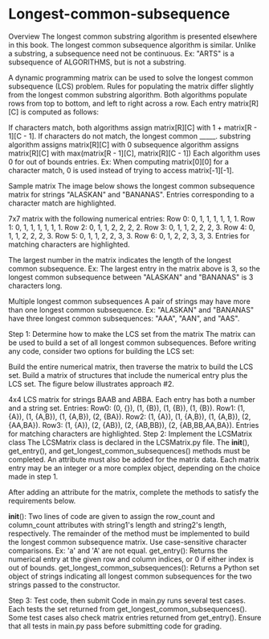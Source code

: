 # Longest-common-subsequence
Overview
The longest common substring algorithm is presented elsewhere in this book. The longest common subsequence algorithm is similar. Unlike a substring, a subsequence need not be continuous. Ex: "ARTS" is a subsequence of ALGORITHMS, but is not a substring.

A dynamic programming matrix can be used to solve the longest common subsequence (LCS) problem. Rules for populating the matrix differ slightly from the longest common substring algorithm. Both algorithms populate rows from top to bottom, and left to right across a row. Each entry matrix[R][C] is computed as follows:

If characters match, both algorithms assign matrix[R][C] with 1 + matrix[R - 1][C - 1].
If characters do not match, the longest common _____.
substring algorithm assigns matrix[R][C] with 0
subsequence algorithm assigns matrix[R][C] with max(matrix[R - 1][C], matrix[R][C - 1])
Each algorithm uses 0 for out of bounds entries. Ex: When computing matrix[0][0] for a character match, 0 is used instead of trying to access matrix[-1][-1].


Sample matrix
The image below shows the longest common subsequence matrix for strings "ALASKAN" and "BANANAS". Entries corresponding to a character match are highlighted.

7x7 matrix with the following numerical entries: Row 0: 0, 1, 1, 1, 1, 1, 1. Row 1: 0, 1, 1, 1, 1, 1, 1. Row 2: 0, 1, 1, 2, 2, 2, 2. Row 3: 0, 1, 1, 2, 2, 2, 3. Row 4: 0, 1, 1, 2, 2, 2, 3. Row 5: 0, 1, 1, 2, 2, 3, 3. Row 6: 0, 1, 2, 2, 3, 3, 3. Entries for matching characters are highlighted.

The largest number in the matrix indicates the length of the longest common subsequence. Ex: The largest entry in the matrix above is 3, so the longest common subsequence between "ALASKAN" and "BANANAS" is 3 characters long.


Multiple longest common subsequences
A pair of strings may have more than one longest common subsequence. Ex: "ALASKAN" and "BANANAS" have three longest common subsequences: "AAA", "AAN", and "AAS".


Step 1: Determine how to make the LCS set from the matrix
The matrix can be used to build a set of all longest common subsequences. Before writing any code, consider two options for building the LCS set:

Build the entire numerical matrix, then traverse the matrix to build the LCS set.
Build a matrix of structures that include the numerical entry plus the LCS set.
The figure below illustrates approach #2.

4x4 LCS matrix for strings BAAB and ABBA. Each entry has both a number and a string set. Entries: Row0: (0, {}), (1, {B}), (1, {B}), (1, {B}). Row1: (1, {A}), (1, {A,B}), (1, {A,B}), (2, {BA}). Row2: (1, {A}), (1, {A,B}), (1, {A,B}), (2, {AA,BA}). Row3: (1, {A}), (2, {AB}), (2, {AB,BB}), (2, {AB,BB,AA,BA}). Entries for matching characters are highlighted.
Step 2: Implement the LCSMatrix class
The LCSMatrix class is declared in the LCSMatrix.py file. The __init__(), get_entry(), and get_longest_common_subsequences() methods must be completed. An attribute must also be added for the matrix data. Each matrix entry may be an integer or a more complex object, depending on the choice made in step 1.

After adding an attribute for the matrix, complete the methods to satisfy the requirements below.

__init__(): Two lines of code are given to assign the row_count and column_count attributes with string1's length and string2's length, respectively. The remainder of the method must be implemented to build the longest common subsequence matrix.
Use case-sensitive character comparisons. Ex: 'a' and 'A' are not equal.
get_entry(): Returns the numerical entry at the given row and column indices, or 0 if either index is out of bounds.
get_longest_common_subsequences(): Returns a Python set object of strings indicating all longest common subsequences for the two strings passed to the constructor.

Step 3: Test code, then submit
Code in main.py runs several test cases. Each tests the set returned from get_longest_common_subsequences(). Some test cases also check matrix entries returned from get_entry(). Ensure that all tests in main.py pass before submitting code for grading.
